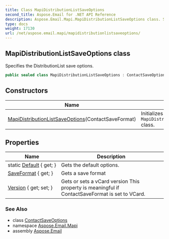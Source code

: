 ```yaml
---
title: Class MapiDistributionListSaveOptions
second_title: Aspose.Email for .NET API Reference
description: Aspose.Email.Mapi.MapiDistributionListSaveOptions class. Specifies the DistributionList save options
type: docs
weight: 17130
url: /net/aspose.email.mapi/mapidistributionlistsaveoptions/
---
```

## MapiDistributionListSaveOptions class

Specifies the DistributionList save options.

```csharp
public sealed class MapiDistributionListSaveOptions : ContactSaveOptions
```

## Constructors

| Name | Description |
| --- | --- |
| [MapiDistributionListSaveOptions](mapidistributionlistsaveoptions/)(ContactSaveFormat) | Initializes a new instance of the `MapiDistributionListSaveOptions` class. |

## Properties

| Name | Description |
| --- | --- |
| static [Default](../../aspose.email.mapi/mapidistributionlistsaveoptions/default/) { get; } | Gets the default options. |
| [SaveFormat](../../aspose.email.mapi/contactsaveoptions/saveformat/) { get; } | Gets a save format |
| [Version](../../aspose.email.mapi/contactsaveoptions/version/) { get; set; } | Gets or sets a vCard version This property is meaningful if ContactSaveFormat is set to VCard. |

### See Also

* class [ContactSaveOptions](../contactsaveoptions/)
* namespace [Aspose.Email.Mapi](../../aspose.email.mapi/)
* assembly [Aspose.Email](../../)


